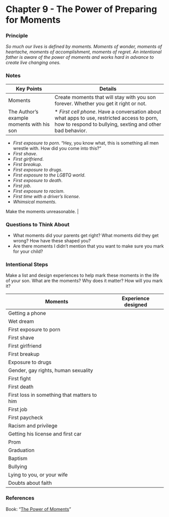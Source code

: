 # Chapter 9 - The Power of Preparing for Moments

### Principle

*So much our lives is defined by moments. Moments of wonder, moments of heartache, moments of accomplishment, moments of regret. An intentional father is aware of the power of moments and works hard in advance to create live changing ones.* 

### Notes

| Key Points | Details |
| --- | --- |
| Moments  | Create moments that will stay with you son forever. Whether you get it right or not. |
| The Author’s example moments with his son | * *First cell phone*. Have a conversation about what apps to use, restricted access to porn, how to respond to bullying, sexting and other bad behavior. 
* *First exposure to porn*. “Hey, you know what, this is something all men wrestle with. How did you come into this?”
* *First shave*.
* *First girlfriend*. 
* *First breakup*.
* *First exposure to drugs*. 
* *First exposure to the LGBTQ world*.
* *First exposure to death*.
* *First job*.
* *First exposure to racism*. 
* *First time with a driver’s license*.
* *Whimsical moments*. 

Make the moments unreasonable. |

### Questions to Think About

- What moments did your parents get right? What moments did they get wrong? How have these shaped you?
- Are there moments I didn’t mention that you want to make sure you mark for your child?

### Intentional Steps

Make a list and design experiences to help mark these moments in the life of your son. What are the moments? Why does it matter? How will you mark it? 

| Moments | Experience designed |
| --- | --- |
| Getting a phone |  |
| Wet dream |  |
| First exposure to porn |  |
| First shave |  |
| First girlfriend |  |
| First breakup |  |
| Exposure to drugs |  |
| Gender, gay rights, human sexuality |  |
| First fight |  |
| First death |  |
| First loss in something that matters to him |  |
| First job |  |
| First paycheck |  |
| Racism and privilege |  |
| Getting his license and first car |  |
| Prom |  |
| Graduation |  |
| Baptism  |  |
| Bullying |  |
| Lying to you, or your wife |  |
| Doubts about faith |  |

### References

Book: “[The Power of Moments](https://www.amazon.com/Power-Moments-Certain-Experiences-Extraordinary/dp/1501147765/ref=sr_1_1?crid=30JFKZSSLT2UE&dib=eyJ2IjoiMSJ9.RzD29cNyRwz_wwp3Bk79ONVKwNBk6ONgyX5QkavMV3cVsy8oOrcVTKzezS6SI-i-dzo8-5EzItflnn7TRAUwrQLk0zFiVaPAuDa5005b0k3TdhVb1uGpvFPpTheoLoPlorgFQzBTKuFOLBfFm3Vm-afclGzINqKCSBUDBVFPZqiM87tm6RJLzgxZA5bo-eMkHW7Wdzne275HAmXT8vs-fF8dIqNCIZhduJtJQlIPtp0.XdB15fHYxRBjPejZQt1qQxtQ44WIdIyvBYUSDRjwPss&dib_tag=se&keywords=the+power+of+moments&qid=1737515793&sprefix=the+power+of+mome%2Caps%2C457&sr=8-1)”